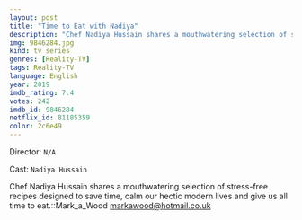 ```yaml
---
layout: post
title: "Time to Eat with Nadiya"
description: "Chef Nadiya Hussain shares a mouthwatering selection of stress-free recipes designed to save time, calm our hectic modern lives and give us all time to eat.::Mark_a_Wood <markawood@hotmail.co.uk>.."
img: 9846284.jpg
kind: tv series
genres: [Reality-TV]
tags: Reality-TV 
language: English
year: 2019
imdb_rating: 7.4
votes: 242
imdb_id: 9846284
netflix_id: 81185359
color: 2c6e49
---
```

Director: `N/A`  

Cast: `Nadiya Hussain` 

Chef Nadiya Hussain shares a mouthwatering selection of stress-free recipes designed to save time, calm our hectic modern lives and give us all time to eat.::Mark_a_Wood <markawood@hotmail.co.uk>